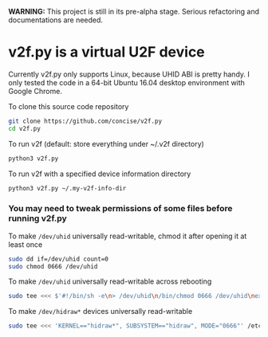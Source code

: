 **WARNING:**  This project is still in its pre-alpha stage.  Serious refactoring
and documentations are needed.


# v2f.py is a virtual U2F device

Currently v2f.py only supports Linux, because UHID ABI is pretty handy.  I only
tested the code in a 64-bit Ubuntu 16.04 desktop environment with Google Chrome.

To clone this source code repository

```bash
git clone https://github.com/concise/v2f.py
cd v2f.py
```


To run v2f (default: store everything under ~/.v2f directory)

```bash
python3 v2f.py
```


To run v2f with a specified device information directory

```bash
python3 v2f.py ~/.my-v2f-info-dir
```



### You may need to tweak permissions of some files before running v2f.py

To make `/dev/uhid` universally read-writable, chmod it after opening it at
least once

```bash
sudo dd if=/dev/uhid count=0
sudo chmod 0666 /dev/uhid
```


To make `/dev/uhid` universally read-writable across rebooting

```bash
sudo tee <<< $'#!/bin/sh -e\n> /dev/uhid\n/bin/chmod 0666 /dev/uhid\nexit 0' /etc/rc.local
```


To make `/dev/hidraw*` devices universally read-writable

```bash
sudo tee <<< 'KERNEL=="hidraw*", SUBSYSTEM=="hidraw", MODE="0666"' /etc/udev/rules.d/99-hack-hidraw.rules
```
